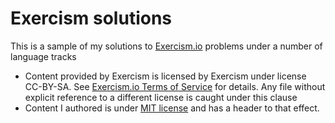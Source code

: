 # Exercism solutions
This is a sample of my solutions to [Exercism.io](https://exercism.io/) problems under a number of language tracks

- Content provided by Exercism is licensed by Exercism under license CC-BY-SA. See [Exercism.io Terms of Service](https://exercism.io/terms-of-service) for details. Any file without explicit reference to a different license is caught under this clause
- Content I authored is under [MIT license](./LICENSE) and has a header to that effect.
